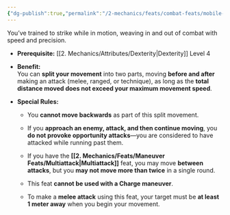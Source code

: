 ```yaml
---
{"dg-publish":true,"permalink":"/2-mechanics/feats/combat-feats/mobile-assault/"}
---
```


You’ve trained to strike while in motion, weaving in and out of combat with speed and precision.

- **Prerequisite:** [[2. Mechanics/Attributes/Dexterity\|Dexterity]] Level 4
    
- **Benefit:**  
    You can **split your movement** into two parts, moving **before and after** making an attack (melee, ranged, or technique), as long as the **total distance moved does not exceed your maximum movement speed**.
    
- **Special Rules:**
    
    - You **cannot move backwards** as part of this split movement.
        
    - If you **approach an enemy, attack, and then continue moving**, you **do not provoke opportunity attacks**—you are considered to have attacked while running past them.
        
    - If you have the **[[2. Mechanics/Feats/Maneuver Feats/Multiattack\|Multiattack]]** feat, you may move **between attacks**, but you **may not move more than twice** in a single round.
        
    - This feat **cannot be used with a Charge maneuver**.
        
    - To make a **melee attack** using this feat, your target must be **at least 1 meter away** when you begin your movement.